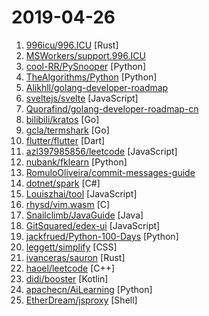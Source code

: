 # 2019-04-26

1. [996icu/996.ICU](https://github.com/996icu/996.ICU "Repo for counting stars and contributing. Press F to pay respect to glorious developers.") [Rust]
2. [MSWorkers/support.996.ICU](https://github.com/MSWorkers/support.996.ICU "Microsoft and GitHub Workers Support 996.ICU") 
3. [cool-RR/PySnooper](https://github.com/cool-RR/PySnooper "Never use print for debugging again") [Python]
4. [TheAlgorithms/Python](https://github.com/TheAlgorithms/Python "All Algorithms implemented in Python") [Python]
5. [Alikhll/golang-developer-roadmap](https://github.com/Alikhll/golang-developer-roadmap "Roadmap to becoming a Go developer in 2019") 
6. [sveltejs/svelte](https://github.com/sveltejs/svelte "Cybernetically enhanced web apps") [JavaScript]
7. [Quorafind/golang-developer-roadmap-cn](https://github.com/Quorafind/golang-developer-roadmap-cn "在 2019 成为一名 Go 开发者的路线图。为学习 Go 的人而准备。") 
8. [bilibili/kratos](https://github.com/bilibili/kratos "Kratos是bilibili开源的一套Go微服务框架，包含大量微服务相关框架及工具。") [Go]
9. [gcla/termshark](https://github.com/gcla/termshark "A terminal UI for tshark, inspired by Wireshark") [Go]
10. [flutter/flutter](https://github.com/flutter/flutter "Flutter makes it easy and fast to build beautiful mobile apps.") [Dart]
11. [azl397985856/leetcode](https://github.com/azl397985856/leetcode "leetcode题解，记录自己的leecode解题之路。") [JavaScript]
12. [nubank/fklearn](https://github.com/nubank/fklearn "fklearn: Functional Machine Learning") [Python]
13. [RomuloOliveira/commit-messages-guide](https://github.com/RomuloOliveira/commit-messages-guide "A guide to understand the importance of commit messages and how to write them well") 
14. [dotnet/spark](https://github.com/dotnet/spark ".NET for Apache® Spark™ makes Apache Spark™ easily accessible to .NET developers.") [C#]
15. [Louiszhai/tool](https://github.com/Louiszhai/tool "开发效率提升：Mac生产力工具链推荐") [JavaScript]
16. [rhysd/vim.wasm](https://github.com/rhysd/vim.wasm "Vim editor ported to WebAssembly") [C]
17. [Snailclimb/JavaGuide](https://github.com/Snailclimb/JavaGuide "【Java学习+面试指南】 一份涵盖大部分Java程序员所需要掌握的核心知识。") [Java]
18. [GitSquared/edex-ui](https://github.com/GitSquared/edex-ui "A cross-platform, customizable science fiction terminal emulator with advanced monitoring & touchscreen support.") [JavaScript]
19. [jackfrued/Python-100-Days](https://github.com/jackfrued/Python-100-Days "Python - 100天从新手到大师") [Python]
20. [leggett/simplify](https://github.com/leggett/simplify "Chrome extension to simplify Gmail's interface") [CSS]
21. [ivanceras/sauron](https://github.com/ivanceras/sauron "Sauron is an html web framework for building web-apps. It is heavily inspired by elm.") [Rust]
22. [haoel/leetcode](https://github.com/haoel/leetcode "LeetCode Problems' Solutions") [C++]
23. [didi/booster](https://github.com/didi/booster "✨Optimizer for mobile applications") [Kotlin]
24. [apachecn/AiLearning](https://github.com/apachecn/AiLearning "AiLearning: 机器学习 - MachineLearning - ML、深度学习 - DeepLearning - DL、自然语言处理 NLP") [Python]
25. [EtherDream/jsproxy](https://github.com/EtherDream/jsproxy "一个基于浏览器端 JS 实现的在线代理") [Shell]
